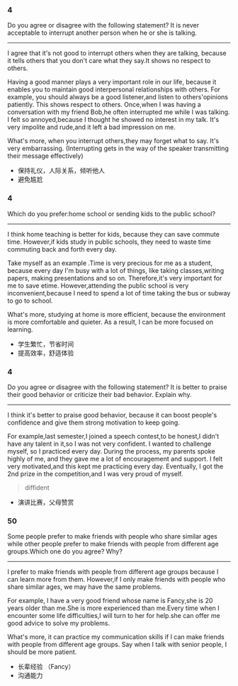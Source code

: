 ### 4

Do you agree or disagree with the following statement? It is never acceptable to interrupt another person when he or she is talking.

---

I agree that it's not good to interrupt others when they are talking, because it tells others that you don't care what they say.It shows no respect to others.

Having a good manner plays a very important role in our life, because it enables you to maintain good interpersonal relationships with others. For example, you should always be a good listener,and listen to others'opinions patiently. This shows respect to others. Once,when I was having a conversation with my friend Bob,he often interrupted me while I was talking. I felt so annoyed,because I thought he showed no interest in my talk. It's very impolite and rude,and it left a bad impression on me.

What's more, when you interrupt others,they may forget what to say. It's very embarrassing. (Interrupting gets in the way of the speaker transmitting their message effectively)

- 保持礼仪，人际关系，倾听他人
- 避免尴尬

### 4

Which do you prefer:home school or sending kids to the public school?

---

I think home teaching is better for kids, because they can save commute time.  However,if kids study in public schools, they need to waste time commuting back and forth every day.

Take myself as an example .Time is very precious for me as a student, because every day I'm busy with a lot of things, like taking classes,writing papers, making presentations and so on. Therefore,it's very important for me to save etime. However,attending the public school is very inconvenient,because I need to spend a lot of time taking the bus or subway to go to school.

What's more, studying at home is more efficient, because the environment is more comfortable and quieter. As a result, I can be more focused on learning.

- 学生繁忙，节省时间
- 提高效率，舒适体验

### 4

Do you agree or disagree with the following statement? It is better to praise their good behavior or criticize their bad behavior. Explain why.

---

I think it's better to praise good behavior, because it can boost people's confidence and give them strong motivation to keep going.

For example,last semester,I joined a speech contest,to be honest,I didn't have any talent in it,so I was not very confident. I wanted to challenge myself, so I practiced every day. During the process, my parents spoke highly of me, and they gave me a lot of encouragement and support. I felt very motivated,and this kept me practicing every day. Eventually, I got the 2nd prize in the competition,and I was very proud of myself.

> diffident

- 演讲比赛，父母赞赏

### 50

Some people prefer to make friends with people who share similar ages while other people prefer to make friends with people from different age groups.Which one do you agree? Why?

---

I prefer to make friends with people from different age groups because I can learn more from them. However,if I only make friends with people who share similar ages, we may have the same problems.

For example, I have a very good friend whose name is Fancy,she is 20 years older than me.She is more experienced than me.Every time when I encounter some life difficulties,I will turn to her for help.she can offer me good advice to solve my problems.

What's more, it can practice my communication skills if I can make friends with people from different age groups. Say when I talk with senior people, I should be more patient.

- 长辈经验
  （Fancy）
- 沟通能力
